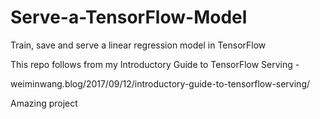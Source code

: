 # Serve-a-TensorFlow-Model
Train, save and serve a linear regression model in TensorFlow

This repo follows from my Introductory Guide to TensorFlow Serving - 

weiminwang.blog/2017/09/12/introductory-guide-to-tensorflow-serving/

Amazing project
